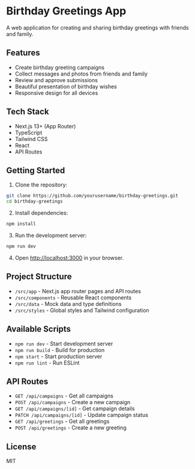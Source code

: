 # Birthday Greetings App

A web application for creating and sharing birthday greetings with friends and family.

## Features

- Create birthday greeting campaigns
- Collect messages and photos from friends and family
- Review and approve submissions
- Beautiful presentation of birthday wishes
- Responsive design for all devices

## Tech Stack

- Next.js 13+ (App Router)
- TypeScript
- Tailwind CSS
- React
- API Routes

## Getting Started

1. Clone the repository:
```bash
git clone https://github.com/yourusername/birthday-greetings.git
cd birthday-greetings
```

2. Install dependencies:
```bash
npm install
```

3. Run the development server:
```bash
npm run dev
```

4. Open [http://localhost:3000](http://localhost:3000) in your browser.

## Project Structure

- `/src/app` - Next.js app router pages and API routes
- `/src/components` - Reusable React components
- `/src/data` - Mock data and type definitions
- `/src/styles` - Global styles and Tailwind configuration

## Available Scripts

- `npm run dev` - Start development server
- `npm run build` - Build for production
- `npm start` - Start production server
- `npm run lint` - Run ESLint

## API Routes

- `GET /api/campaigns` - Get all campaigns
- `POST /api/campaigns` - Create a new campaign
- `GET /api/campaigns/[id]` - Get campaign details
- `PATCH /api/campaigns/[id]` - Update campaign status
- `GET /api/greetings` - Get all greetings
- `POST /api/greetings` - Create a new greeting

## License

MIT 